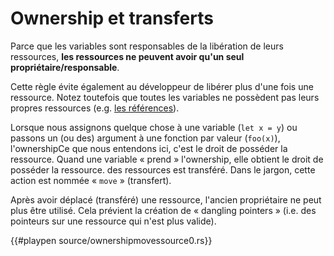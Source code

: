 # Ownership et transferts

Parce que les variables sont responsables de la libération de leurs ressources, **les ressources ne peuvent avoir qu'un seul propriétaire/responsable**.

Cette règle évite également au développeur de libérer plus d'une fois une ressource. Notez toutefois que toutes les variables ne possèdent pas leurs propres ressources (e.g. [les références](../chapitre7/pointeuref.html)).

Lorsque nous assignons quelque chose à une variable (`let x = y`) ou passons un (ou des) argument à une fonction par valeur (`foo(x)`), l'ownershipCe que nous entendons ici, c'est le droit de posséder la ressource. Quand une variable « prend » l'ownership, elle obtient le droit de posséder la ressource. des ressources est transféré. Dans le jargon, cette action est nommée « `move` » (transfert).

Après avoir déplacé (transféré) une ressource, l'ancien propriétaire ne peut plus être utilisé. Cela prévient la création de « dangling pointers » (i.e. des pointeurs sur une ressource qui n'est plus valide).

{{#playpen source/ownershipmovessource0.rs}}
